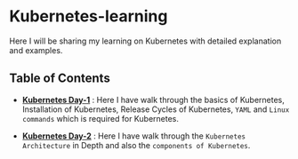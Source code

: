 # Kubernetes-learning

Here I will be sharing my learning on Kubernetes with detailed explanation and examples.

## Table of Contents

- [**Kubernetes Day-1**](/Kubernetes%20Day-1.md) : Here I have walk through the basics of Kubernetes, Installation of Kubernetes, Release Cycles of Kubernetes, `YAML` and `Linux commands` which is required for Kubernetes. 

- [**Kubernetes Day-2**](/Kubernetes%20Day-2.md) : Here I have walk through the `Kubernetes Architecture` in Depth and also the `components of Kubernetes`.
